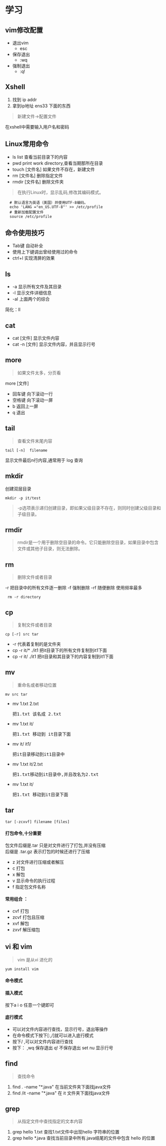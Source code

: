 # 学习



## vim修改配置

- 退出vim 
  - esc
- 保存退出
  - :wq
- 强制退出
  - :q!

## Xshell

1. 找到 ip addr 
2. 拿到ip地址  ens33 下面的东西

 > 新建文件->配置文件 
 
在xshell中需要输入用户名和密码

## Linux常用命令

- ls  list        查看当前目录下的内容
- pwd             print work directory,查看当期那所在目录
- touch [文件名]   如果文件不存在，新建文件
- rm [文件名]      删除指定文件
- rmdir [文件名]   删除文件夹

 > 在执行Linux时，显示乱码,修改其编码模式。

```shell
  # 默认语言为英语（美国）并使用UTF-8编码。
  echo 'LANG ="en_US.UTF-8"' >> /etc/profile
  # 重新加载配置文件
  source /etc/profile
```

## 命令使用技巧

* Tab键 自动补全
* 使用上下键调出曾经使用过的命令
* ctrl+l 实现清屏的效果

## ls

- -a 显示所有文件及其目录
- -l 显示文件详细信息
- -al 上面两个的综合

简化：ll

## cat

* cat [文件]     显示文件内容
* cat -n [文件]  显示文件内容，并且显示行号

## more

> 如果文件太多，分页看

more [文件]

* 回车键 向下滚动一行
* 空格键 向下滚动一屏
* b     返回上一屏
* q     退出

## tail

> 查看文件末尾内容

`tail [-n]  filename`

显示文件最后n行内容,通常用于 log 查询

## mkdir

创建双层目录

`mkdir -p it/test`
> -p选项表示递归创建目录，即如果父级目录不存在，则同时创建父级目录和子级目录。

## rmdir
 > rmdir是一个用于删除空目录的命令。它只能删除空目录，如果目录中包含文件或其他子目录，则无法删除。


## rm

> 删除文件或者目录

-r  把目录中的所有文件逐一删除
-f  强制删除
-rf 随便删除   使用频率最多

` rm -r directory`

## cp

> 复制文件或者目录

`cp [-r] src tar`

- -r 代表着复制的是文件夹
- cp -r it/* ./it1  把it目录下的所有文件复制到it1下面
- cp -r it/  ./it1  把it目录和其目录下的内容复制到it1下面


## mv

> 重命名或者移动位置

`mv src tar`

- mv 1.txt 2.txt <pre>把1.txt 该名成 2.txt
- mv 1.txt it/   <pre>把1.txt 移动到 it目录下面
- mv it/ it1/    <pre>把it目录移动到it1目录中
- mv 1.txt it/2.txt  <pre>把1.txt移动到it目录中,并且改名为2.txt
- mv 1.txt it/   <pre>把1.txt 移动到it目录下面 


## tar

`tar [-zcxvf] filename [files]`

#### 打包命令,十分重要
包文件后缀是.tar 只是对文件进行了打包,并没有压缩<br>
后缀是 .tar.gz 表示打包的时候还进行了压缩

- z 对文件进行压缩或者解压
- c 打包
- x 解包
- v 显示命令的执行过程
- f 指定包文件名称

#### 常用组合 ：
- cvf  打包
- zcvf 打包且压缩 
- xvf  解包
- zxvf 解压缩包

## vi 和 vim

> vim 是从vi 进化的

`yum install vim`

#### 命令模式

#### 插入模式
按下a i o 任意一个键即可

#### 底行模式
* 可以对文件内容进行查找，显示行号，退出等操作
* 在命令模式下按下[:,/]就可以进入底行模式
* 按下/ ,可以对文件内容进行查找
* 按下： ,wq 保存退出 q! 不保存退出  set nu 显示行号

## find
> 查找命令

1. find . -name "*.java" 在当前文件夹下面找java文件
2. find /it -name "*.java" 在 it 文件夹下面找java文件

## grep
> 从指定文件中查找指定的文本内容

1. grep hello 1.txt    查找1.txt文件中出现hello 字符串的位置
2. grep hello *.java   查找当前目录中所有.java结尾的文件中包含 hello 的位置


















